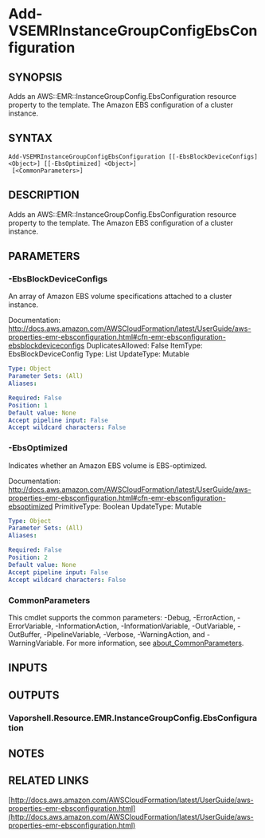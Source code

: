 # Add-VSEMRInstanceGroupConfigEbsConfiguration

## SYNOPSIS
Adds an AWS::EMR::InstanceGroupConfig.EbsConfiguration resource property to the template.
The Amazon EBS configuration of a cluster instance.

## SYNTAX

```
Add-VSEMRInstanceGroupConfigEbsConfiguration [[-EbsBlockDeviceConfigs] <Object>] [[-EbsOptimized] <Object>]
 [<CommonParameters>]
```

## DESCRIPTION
Adds an AWS::EMR::InstanceGroupConfig.EbsConfiguration resource property to the template.
The Amazon EBS configuration of a cluster instance.

## PARAMETERS

### -EbsBlockDeviceConfigs
An array of Amazon EBS volume specifications attached to a cluster instance.

Documentation: http://docs.aws.amazon.com/AWSCloudFormation/latest/UserGuide/aws-properties-emr-ebsconfiguration.html#cfn-emr-ebsconfiguration-ebsblockdeviceconfigs
DuplicatesAllowed: False
ItemType: EbsBlockDeviceConfig
Type: List
UpdateType: Mutable

```yaml
Type: Object
Parameter Sets: (All)
Aliases:

Required: False
Position: 1
Default value: None
Accept pipeline input: False
Accept wildcard characters: False
```

### -EbsOptimized
Indicates whether an Amazon EBS volume is EBS-optimized.

Documentation: http://docs.aws.amazon.com/AWSCloudFormation/latest/UserGuide/aws-properties-emr-ebsconfiguration.html#cfn-emr-ebsconfiguration-ebsoptimized
PrimitiveType: Boolean
UpdateType: Mutable

```yaml
Type: Object
Parameter Sets: (All)
Aliases:

Required: False
Position: 2
Default value: None
Accept pipeline input: False
Accept wildcard characters: False
```

### CommonParameters
This cmdlet supports the common parameters: -Debug, -ErrorAction, -ErrorVariable, -InformationAction, -InformationVariable, -OutVariable, -OutBuffer, -PipelineVariable, -Verbose, -WarningAction, and -WarningVariable. For more information, see [about_CommonParameters](http://go.microsoft.com/fwlink/?LinkID=113216).

## INPUTS

## OUTPUTS

### Vaporshell.Resource.EMR.InstanceGroupConfig.EbsConfiguration
## NOTES

## RELATED LINKS

[http://docs.aws.amazon.com/AWSCloudFormation/latest/UserGuide/aws-properties-emr-ebsconfiguration.html](http://docs.aws.amazon.com/AWSCloudFormation/latest/UserGuide/aws-properties-emr-ebsconfiguration.html)

